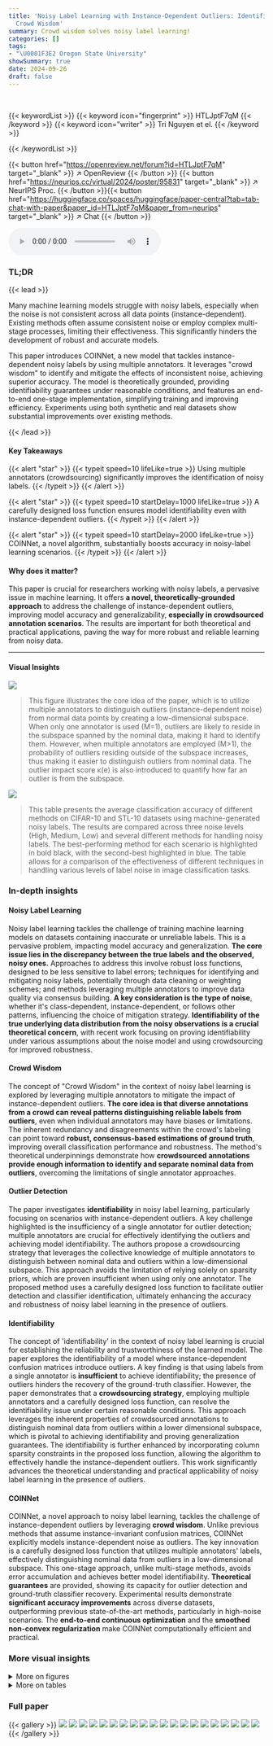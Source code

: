 ```yaml
---
title: 'Noisy Label Learning with Instance-Dependent Outliers: Identifiability via
  Crowd Wisdom'
summary: Crowd wisdom solves noisy label learning!
categories: []
tags:
- "\U0001F3E2 Oregon State University"
showSummary: true
date: 2024-09-26
draft: false
---
```


<br>

{{< keywordList >}}
{{< keyword icon="fingerprint" >}} HTLJptF7qM {{< /keyword >}}
{{< keyword icon="writer" >}} Tri Nguyen et el. {{< /keyword >}}
 
{{< /keywordList >}}

{{< button href="https://openreview.net/forum?id=HTLJptF7qM" target="_blank" >}}
↗ OpenReview
{{< /button >}}
{{< button href="https://neurips.cc/virtual/2024/poster/95831" target="_blank" >}}
↗ NeurIPS Proc.
{{< /button >}}{{< button href="https://huggingface.co/spaces/huggingface/paper-central?tab=tab-chat-with-paper&paper_id=HTLJptF7qM&paper_from=neurips" target="_blank" >}}
↗ Chat
{{< /button >}}



<audio controls>
    <source src="https://ai-paper-reviewer.com/HTLJptF7qM/podcast.wav" type="audio/wav">
    Your browser does not support the audio element.
</audio>


### TL;DR


{{< lead >}}

Many machine learning models struggle with noisy labels, especially when the noise is not consistent across all data points (instance-dependent). Existing methods often assume consistent noise or employ complex multi-stage processes, limiting their effectiveness.  This significantly hinders the development of robust and accurate models. 

This paper introduces COINNet, a new model that tackles instance-dependent noisy labels by using multiple annotators. It leverages "crowd wisdom" to identify and mitigate the effects of inconsistent noise, achieving superior accuracy.  The model is theoretically grounded, providing identifiability guarantees under reasonable conditions, and features an end-to-end one-stage implementation, simplifying training and improving efficiency.  Experiments using both synthetic and real datasets show substantial improvements over existing methods.

{{< /lead >}}


#### Key Takeaways

{{< alert "star" >}}
{{< typeit speed=10 lifeLike=true >}} Using multiple annotators (crowdsourcing) significantly improves the identification of noisy labels. {{< /typeit >}}
{{< /alert >}}

{{< alert "star" >}}
{{< typeit speed=10 startDelay=1000 lifeLike=true >}} A carefully designed loss function ensures model identifiability even with instance-dependent outliers. {{< /typeit >}}
{{< /alert >}}

{{< alert "star" >}}
{{< typeit speed=10 startDelay=2000 lifeLike=true >}} COINNet, a novel algorithm, substantially boosts accuracy in noisy-label learning scenarios. {{< /typeit >}}
{{< /alert >}}

#### Why does it matter?
This paper is crucial for researchers working with noisy labels, a pervasive issue in machine learning.  It offers **a novel, theoretically-grounded approach** to address the challenge of instance-dependent outliers, improving model accuracy and generalizability, **especially in crowdsourced annotation scenarios**.  The results are important for both theoretical and practical applications, paving the way for more robust and reliable learning from noisy data.

------
#### Visual Insights



![](https://ai-paper-reviewer.com/HTLJptF7qM/figures_5_1.jpg)

> This figure illustrates the core idea of the paper, which is to utilize multiple annotators to distinguish outliers (instance-dependent noise) from normal data points by creating a low-dimensional subspace. When only one annotator is used (M=1), outliers are likely to reside in the subspace spanned by the nominal data, making it hard to identify them. However, when multiple annotators are employed (M>1), the probability of outliers residing outside of the subspace increases, thus making it easier to distinguish outliers from nominal data. The outlier impact score κ(e) is also introduced to quantify how far an outlier is from the subspace. 





![](https://ai-paper-reviewer.com/HTLJptF7qM/tables_8_1.jpg)

> This table presents the average classification accuracy of different methods on CIFAR-10 and STL-10 datasets using machine-generated noisy labels.  The results are compared across three noise levels (High, Medium, Low) and several different methods for handling noisy labels.  The best-performing method for each scenario is highlighted in bold black, with the second-best highlighted in blue.  The table allows for a comparison of the effectiveness of different techniques in handling various levels of label noise in image classification tasks. 





### In-depth insights


#### Noisy Label Learning
Noisy label learning tackles the challenge of training machine learning models on datasets containing inaccurate or unreliable labels. This is a pervasive problem, impacting model accuracy and generalization.  **The core issue lies in the discrepancy between the true labels and the observed, noisy ones.**  Approaches to address this involve robust loss functions, designed to be less sensitive to label errors; techniques for identifying and mitigating noisy labels, potentially through data cleaning or weighting schemes; and methods leveraging multiple annotators to improve data quality via consensus building.  **A key consideration is the type of noise**, whether it's class-dependent, instance-dependent, or follows other patterns, influencing the choice of mitigation strategy.  **Identifiability of the true underlying data distribution from the noisy observations is a crucial theoretical concern**, with recent work focusing on proving identifiability under various assumptions about the noise model and using crowdsourcing for improved robustness.

#### Crowd Wisdom
The concept of "Crowd Wisdom" in the context of noisy label learning is explored by leveraging multiple annotators to mitigate the impact of instance-dependent outliers.  **The core idea is that diverse annotations from a crowd can reveal patterns distinguishing reliable labels from outliers**, even when individual annotators may have biases or limitations.  The inherent redundancy and disagreements within the crowd's labeling can point toward **robust, consensus-based estimations of ground truth**, improving overall classification performance and robustness. The method's theoretical underpinnings demonstrate how **crowdsourced annotations provide enough information to identify and separate nominal data from outliers**, overcoming the limitations of single annotator approaches.

#### Outlier Detection
The paper investigates **identifiability** in noisy label learning, particularly focusing on scenarios with instance-dependent outliers.  A key challenge highlighted is the insufficiency of a single annotator for outlier detection; multiple annotators are crucial for effectively identifying the outliers and achieving model identifiability.  The authors propose a crowdsourcing strategy that leverages the collective knowledge of multiple annotators to distinguish between nominal data and outliers within a low-dimensional subspace.  This approach avoids the limitation of relying solely on sparsity priors, which are proven insufficient when using only one annotator.  The proposed method uses a carefully designed loss function to facilitate outlier detection and classifier identification, ultimately enhancing the accuracy and robustness of noisy label learning in the presence of outliers.

#### Identifiability
The concept of 'identifiability' in the context of noisy label learning is crucial for establishing the reliability and trustworthiness of the learned model.  The paper explores the identifiability of a model where instance-dependent confusion matrices introduce outliers.  A key finding is that using labels from a single annotator is **insufficient** to achieve identifiability; the presence of outliers hinders the recovery of the ground-truth classifier. However, the paper demonstrates that a **crowdsourcing strategy**, employing multiple annotators and a carefully designed loss function, can resolve the identifiability issue under certain reasonable conditions. This approach leverages the inherent properties of crowdsourced annotations to distinguish nominal data from outliers within a lower dimensional subspace, which is pivotal to achieving identifiability and proving generalization guarantees.  The identifiability is further enhanced by incorporating column sparsity constraints in the proposed loss function, allowing the algorithm to effectively handle the instance-dependent outliers.  This work significantly advances the theoretical understanding and practical applicability of noisy label learning in the presence of outliers.

#### COINNet
COINNet, a novel approach to noisy label learning, tackles the challenge of instance-dependent outliers by leveraging **crowd wisdom**. Unlike previous methods that assume instance-invariant confusion matrices, COINNet explicitly models instance-dependent noise as outliers.  The key innovation is a carefully designed loss function that utilizes multiple annotators' labels, effectively distinguishing nominal data from outliers in a low-dimensional subspace. This one-stage approach, unlike multi-stage methods, avoids error accumulation and achieves better model identifiability.  **Theoretical guarantees** are provided, showing its capacity for outlier detection and ground-truth classifier recovery.  Experimental results demonstrate **significant accuracy improvements** across diverse datasets, outperforming previous state-of-the-art methods, particularly in high-noise scenarios.  The **end-to-end continuous optimization** and the **smoothed non-convex regularization** make COINNet computationally efficient and practical.


### More visual insights

<details>
<summary>More on figures
</summary>


![](https://ai-paper-reviewer.com/HTLJptF7qM/figures_9_1.jpg)

> This figure shows a histogram of outlier indicator values (sn) calculated for each training image in the CIFAR-10N dataset using the proposed COINNet method. The histogram helps to visualize the distribution of these values.  The middle and right panels show example images with low and high sn values, respectively, illustrating the types of images that the model identifies as outliers or non-outliers.  The images with high sn values tend to exhibit more instance-dependent confusion characteristics, such as background noise and blurring, than those with low sn values.


![](https://ai-paper-reviewer.com/HTLJptF7qM/figures_9_2.jpg)

> This figure shows some example images from the ImageNet-15N dataset that are classified by COINNet with low outlier scores (top row) and high outlier scores (bottom row). The images with lower scores are visually easier to recognize than those with higher scores. The images with high sn scores show more instance-dependent confusion characteristics (such as background noise and blurring) compared to those in the middle.


![](https://ai-paper-reviewer.com/HTLJptF7qM/figures_27_1.jpg)

> This figure shows the performance of the COINNet model on the CIFAR-10 dataset using synthetic labels with varying numbers of annotators (M). The left panel shows the results for a noise rate (τ) of 0.2 and a sparsity parameter (η) of 0.1, while the right panel presents the results for τ = 0.4 and η = 0.1.  The graph plots both the outlier detection rate and the accuracy for each value of M.  It illustrates how the model's performance improves with more annotators, suggesting the benefit of crowdsourcing in dealing with noisy and outlier data.


![](https://ai-paper-reviewer.com/HTLJptF7qM/figures_29_1.jpg)

> This figure visualizes the distribution of outlier indicator scores (sn) calculated for each image in the CIFAR-10N dataset during training.  The left panel shows a histogram of these scores, illustrating their distribution across the dataset. The middle and right panels display example images with low and high sn scores, respectively.  Images with higher sn scores are more likely to exhibit the characteristics of outliers which implies instance-dependent confusion (e.g., noisy backgrounds, blurriness, etc.). Appendix H contains additional examples.


![](https://ai-paper-reviewer.com/HTLJptF7qM/figures_30_1.jpg)

> The figure shows a histogram of the outlier indicator values (sn) calculated for each image in the CIFAR-10N dataset during training. The outlier indicator, sn, is a measure of how much the instance-dependent confusion matrix deviates from the instance-independent confusion matrix for each data point.  The histogram shows the distribution of sn values across all training images, indicating the proportion of data points that are considered outliers (high sn values).  The middle and right sections of the figure display example images with low and high sn values, respectively, illustrating the visual characteristics of inliers and outliers.  Further examples are available in the Appendix.


</details>




<details>
<summary>More on tables
</summary>


![](https://ai-paper-reviewer.com/HTLJptF7qM/tables_8_2.jpg)
> This table presents the average classification accuracy achieved by different methods on three real-world datasets (CIFAR-10N, LabelMe, and ImageNet-15N).  The datasets were annotated by human annotators, introducing real-world noise.  The table compares the performance of the proposed COINNet method against various baselines, including instance-dependent and instance-independent methods, and noise-robust loss function-based methods.  The results show the superior performance of COINNet, highlighting its robustness to noisy labels from human annotators.

![](https://ai-paper-reviewer.com/HTLJptF7qM/tables_15_1.jpg)
> This table presents the average classification accuracy of different methods on CIFAR-10 and STL-10 datasets using machine annotations under different noise levels (high, medium, low).  It compares the proposed COINNet method against several baselines, including existing crowdsourcing methods and instance-dependent noisy learning approaches.  The results are presented for different noise levels to demonstrate the robustness of each method under varying amounts of label noise.  Bold black font highlights the best performing method for each scenario, while blue indicates the second-best.

![](https://ai-paper-reviewer.com/HTLJptF7qM/tables_26_1.jpg)
> This table presents the average test accuracy of different noisy label learning methods on CIFAR-10 and STL-10 datasets using machine-generated noisy labels. The results are categorized by different noise levels (High, Medium, Low) and show the performance of the proposed COINNet method against several baselines. The best performing method for each scenario is highlighted in bold black, while the second-best is shown in blue.  The table allows for a comparison of the proposed COINNet model against various existing noisy label learning techniques under different levels of label noise.

![](https://ai-paper-reviewer.com/HTLJptF7qM/tables_26_2.jpg)
> This table presents the average classification accuracy of different methods on CIFAR-10 and STL-10 datasets under three different noise levels (high, medium, low).  The methods compared include several end-to-end crowdsourcing methods, instance-dependent noisy learning approaches, and noise-robust loss function-based approaches. The table highlights the superior performance of COINNet (the proposed method) across various scenarios. For the baselines trained using single annotators, majority voting was used to obtain the final labels.

![](https://ai-paper-reviewer.com/HTLJptF7qM/tables_28_1.jpg)
> This table presents the average classification accuracy achieved by the proposed COINNet model and several baseline methods on the CIFAR-10 and STL-10 datasets.  The results are categorized by three different noise levels (High, Medium, Low) and show the performance of the COINNet model with various hyperparameter settings (µ1 and µ2). The table demonstrates the model's performance across different noise conditions, highlighting its robustness and effectiveness in noisy settings.

![](https://ai-paper-reviewer.com/HTLJptF7qM/tables_28_2.jpg)
> This table presents the average classification accuracy achieved by different methods on the CIFAR-10 dataset using synthetic annotators. The results are averaged over three random trials.  The table shows the performance of COINNet under different parameter settings (μ1 and μ2) and noise rates (τ = 0.2 and τ = 0.4) with different levels of instance-dependent noise (η).

![](https://ai-paper-reviewer.com/HTLJptF7qM/tables_28_3.jpg)
> This table presents the average classification accuracy of the proposed COINNet model and several baseline methods on three real-world datasets: CIFAR-10N, LabelMe, and ImageNet-15N.  The results are averaged over three random trials.  Different hyperparameter settings (μ₁ and μ₂) for COINNet are explored, demonstrating the model's robustness across various parameter configurations. The table highlights COINNet's superior performance compared to other methods on these challenging real-world noisy label datasets.

![](https://ai-paper-reviewer.com/HTLJptF7qM/tables_29_1.jpg)
> This table presents the average classification accuracy of three different methods (MaxMIG, GeoCrowdNet (F), and COINNet) on the CIFAR-10 dataset under varying missing rates (0.1, 0.2, 0.3, 0.4, and 0.5).  The experiment uses synthetic annotators with a fixed noise rate (τ = 0.2) and a proportion of outliers (η = 0.3).  The results show COINNet's superior performance across all missing rates, highlighting its robustness to missing data.

![](https://ai-paper-reviewer.com/HTLJptF7qM/tables_29_2.jpg)
> This table presents the average classification accuracy of three different methods (MaxMIG, GeoCrowdNet (F), and COINNet) on the CIFAR-10 dataset with varying missing rates (0.1 to 0.5). The experiment was conducted using synthetic annotators with a fixed noise rate (τ = 0.2) and outlier ratio (η = 0.5). The results are averages over three random trials.

![](https://ai-paper-reviewer.com/HTLJptF7qM/tables_30_1.jpg)
> This table shows the average classification accuracy on the CIFAR-10 dataset when each image is labeled by only one randomly selected synthetic annotator out of three. The results are displayed for two different noise levels (τ = 0.2, η = 0.3 and τ = 0.2, η = 0.5), and for three different methods: MaxMIG, GeoCrowdNet (F), and COINNet (Ours). The table demonstrates that COINNet outperforms the other two methods across both noise levels, indicating its robustness to noisy labels generated by a single annotator.

![](https://ai-paper-reviewer.com/HTLJptF7qM/tables_30_2.jpg)
> This table presents the average classification accuracy of different methods on three real-world datasets (CIFAR-10N, LabelMe, and ImageNet-15N) with human-provided noisy labels.  The results are compared across multiple methods, including several baselines and the proposed COINNet approach.  Bold black font indicates the best performing method for each dataset, while blue font indicates the second-best. The table showcases the performance of COINNet compared to other methods under real-world noisy annotation scenarios.

![](https://ai-paper-reviewer.com/HTLJptF7qM/tables_30_3.jpg)
> This table presents the average classification accuracy for three different initialization strategies for the confusion matrices (Am's) in the COINNet model. The strategies are: initializing with an identity matrix, initializing using the GeoCrowdNet (F) after training 10 epochs and the setting used in the current experiments (close to an identity matrix). The results are for high, medium and low noise level scenarios from using machine annotations, averaged over three random trials.

</details>




### Full paper

{{< gallery >}}
<img src="https://ai-paper-reviewer.com/HTLJptF7qM/1.png" class="grid-w50 md:grid-w33 xl:grid-w25" />
<img src="https://ai-paper-reviewer.com/HTLJptF7qM/2.png" class="grid-w50 md:grid-w33 xl:grid-w25" />
<img src="https://ai-paper-reviewer.com/HTLJptF7qM/3.png" class="grid-w50 md:grid-w33 xl:grid-w25" />
<img src="https://ai-paper-reviewer.com/HTLJptF7qM/4.png" class="grid-w50 md:grid-w33 xl:grid-w25" />
<img src="https://ai-paper-reviewer.com/HTLJptF7qM/5.png" class="grid-w50 md:grid-w33 xl:grid-w25" />
<img src="https://ai-paper-reviewer.com/HTLJptF7qM/6.png" class="grid-w50 md:grid-w33 xl:grid-w25" />
<img src="https://ai-paper-reviewer.com/HTLJptF7qM/7.png" class="grid-w50 md:grid-w33 xl:grid-w25" />
<img src="https://ai-paper-reviewer.com/HTLJptF7qM/8.png" class="grid-w50 md:grid-w33 xl:grid-w25" />
<img src="https://ai-paper-reviewer.com/HTLJptF7qM/9.png" class="grid-w50 md:grid-w33 xl:grid-w25" />
<img src="https://ai-paper-reviewer.com/HTLJptF7qM/10.png" class="grid-w50 md:grid-w33 xl:grid-w25" />
<img src="https://ai-paper-reviewer.com/HTLJptF7qM/11.png" class="grid-w50 md:grid-w33 xl:grid-w25" />
<img src="https://ai-paper-reviewer.com/HTLJptF7qM/12.png" class="grid-w50 md:grid-w33 xl:grid-w25" />
<img src="https://ai-paper-reviewer.com/HTLJptF7qM/13.png" class="grid-w50 md:grid-w33 xl:grid-w25" />
<img src="https://ai-paper-reviewer.com/HTLJptF7qM/14.png" class="grid-w50 md:grid-w33 xl:grid-w25" />
<img src="https://ai-paper-reviewer.com/HTLJptF7qM/15.png" class="grid-w50 md:grid-w33 xl:grid-w25" />
<img src="https://ai-paper-reviewer.com/HTLJptF7qM/16.png" class="grid-w50 md:grid-w33 xl:grid-w25" />
<img src="https://ai-paper-reviewer.com/HTLJptF7qM/17.png" class="grid-w50 md:grid-w33 xl:grid-w25" />
<img src="https://ai-paper-reviewer.com/HTLJptF7qM/18.png" class="grid-w50 md:grid-w33 xl:grid-w25" />
<img src="https://ai-paper-reviewer.com/HTLJptF7qM/19.png" class="grid-w50 md:grid-w33 xl:grid-w25" />
<img src="https://ai-paper-reviewer.com/HTLJptF7qM/20.png" class="grid-w50 md:grid-w33 xl:grid-w25" />
{{< /gallery >}}